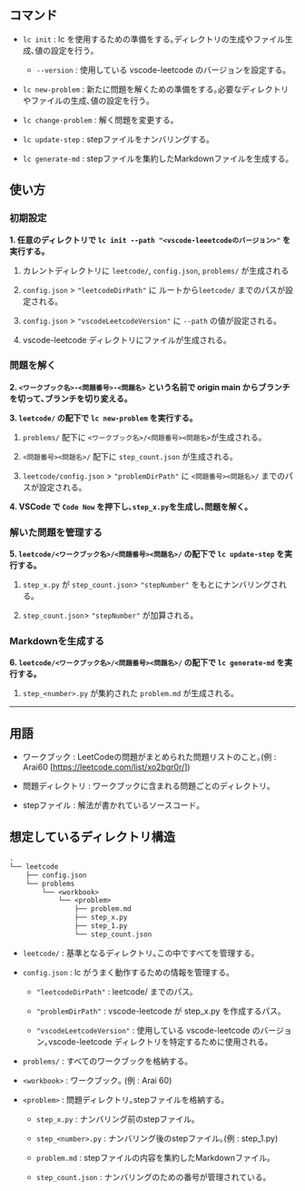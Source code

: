 ## コマンド

- `lc init`           : lc を使用するための準備をする｡ディレクトリの生成やファイル生成､値の設定を行う｡
  - `--version` : 使用している vscode-leetcode のバージョンを設定する｡

- `lc new-problem`    : 新たに問題を解くための準備をする｡必要なディレクトリやファイルの生成､値の設定を行う｡

- `lc change-problem` : 解く問題を変更する｡

- `lc update-step`    : stepファイルをナンバリングする｡

- `lc generate-md`    : stepファイルを集約したMarkdownファイルを生成する｡

## 使い方

### 初期設定

**1. 任意のディレクトリで `lc init --path "<vscode-leeetcodeのバージョン>"` を実行する｡**
  
  1.  カレントディレクトリに `leetcode/`, `config.json`, `problems/` が生成される
  
  2.  `config.json` > `"leetcodeDirPath"` に ルートから`leetcode/` までのパスが設定される｡
  
  3.  `config.json` > `"vscodeLeetcodeVersion"` に `--path` の値が設定される｡
  
  4.  vscode-leetcode ディレクトリにファイルが生成される｡

### 問題を解く

**2. `<ワークブック名>-<問題番号>-<問題名>` という名前で origin main からブランチを切って､ブランチを切り変える｡**

**3. `leetcode/` の配下で `lc new-problem` を実行する｡**
  
  1. `problems/` 配下に `<ワークブック名>/<問題番号><問題名>`が生成される｡
  
  2. `<問題番号><問題名>/` 配下に `step_count.json` が生成される｡
  
  3. `leetcode/config.json` > `"problemDirPath"` に `<問題番号><問題名>/` までのパスが設定される｡

**4. VSCode で `Code Now` を押下し､`step_x.py`を生成し､問題を解く｡**

### 解いた問題を管理する

**5. `leetcode/<ワークブック名>/<問題番号><問題名>/` の配下で `lc update-step` を実行する｡**
  
  1. `step_x.py` が `step_count.json`> `"stepNumber"` をもとにナンバリングされる｡
  
  2. `step_count.json`> `"stepNumber"` が加算される｡
  
### Markdownを生成する

**6. `leetcode/<ワークブック名>/<問題番号><問題名>/` の配下で `lc generate-md` を実行する｡**
  
  1. `step_<number>.py` が集約された `problem.md` が生成される｡

-----------------------

## 用語

- ワークブック    : LeetCodeの問題がまとめられた問題リストのこと｡(例 : Arai60 [https://leetcode.com/list/xo2bgr0r/])

- 問題ディレクトリ : ワークブックに含まれる問題ごとのディレクトリ｡

- stepファイル   : 解法が書かれているソースコード｡

## 想定しているディレクトリ構造

```txt
.
└── leetcode
    ├── config.json
    └── problems
        └── <workbook>
            └── <problem>
                ├── problem.md
                ├── step_x.py
                ├── step_1.py
                └── step_count.json
```
          
- `leetcode/`   : 基準となるディレクトリ｡この中ですべてを管理する｡

- `config.json` : lc がうまく動作するための情報を管理する｡
  
  - `"leetcodeDirPath"`       : leetcode/ までのパス｡
  
  - `"problemDirPath"`        : vscode-leetcode が step_x.py を作成するパス｡
  
  - `"vscodeLeetcodeVersion"` : 使用している vscode-leetcode のバージョン｡vscode-leetcode ディレクトリを特定するために使用される｡

- `problems/`   : すべてのワークブックを格納する｡

- `<workbook>`  : ワークブック｡ (例 : Arai 60) 

- `<problem>`   : 問題ディレクトリ｡stepファイルを格納する｡
  
  - `step_x.py`        : ナンバリング前のstepファイル｡
  
  - `step_<number>.py` : ナンバリング後のstepファイル｡(例 : step_1.py)
  
  - `problem.md`       : stepファイルの内容を集約したMarkdownファイル｡
  
  - `step_count.json`  : ナンバリングのための番号が管理されている｡